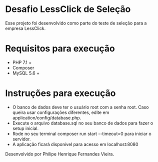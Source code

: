 # Desafio LessClick de Seleção

Esse projeto foi desenvolvido como parte do teste de seleção para a empresa LessClick.

# Requisitos para execução

- PHP 7.1 +
- Composer
- MySQL 5.6 +

# Instruções para execução

- O banco de dados deve ter o usuário root com a senha root. Caso queira usar configurações diferentes, edite
  em application/config/database.php.
- Execute o arquivo database.sql no seu banco de dados para fazer o setup inicial.
- Rode no seu terminal composer run start --timeout=0 para iniciar o servidor.
- A aplicação ficará disponível para acesso em localhost:8080

Desenvolvido por Philipe Henrique Fernandes Vieira.
